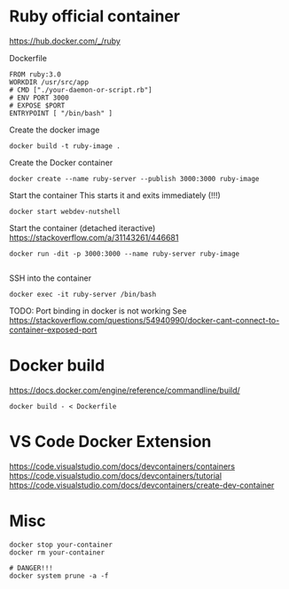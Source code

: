
# Ruby official container

https://hub.docker.com/_/ruby


Dockerfile

```
FROM ruby:3.0
WORKDIR /usr/src/app
# CMD ["./your-daemon-or-script.rb"]
# ENV PORT 3000
# EXPOSE $PORT
ENTRYPOINT [ "/bin/bash" ]
```


Create the docker image
```
docker build -t ruby-image .
```

Create the Docker container
```
docker create --name ruby-server --publish 3000:3000 ruby-image
```

Start the container
This starts it and exits immediately (!!!)
```
docker start webdev-nutshell
```


Start the container (detached iteractive)
https://stackoverflow.com/a/31143261/446681
```
docker run -dit -p 3000:3000 --name ruby-server ruby-image


```


SSH into the container
```
docker exec -it ruby-server /bin/bash
```


TODO: Port binding in docker is not working
See https://stackoverflow.com/questions/54940990/docker-cant-connect-to-container-exposed-port


# Docker build

https://docs.docker.com/engine/reference/commandline/build/

```
docker build - < Dockerfile

```


# VS Code Docker Extension
https://code.visualstudio.com/docs/devcontainers/containers
https://code.visualstudio.com/docs/devcontainers/tutorial
https://code.visualstudio.com/docs/devcontainers/create-dev-container



# Misc
```
docker stop your-container
docker rm your-container

# DANGER!!!
docker system prune -a -f
```



